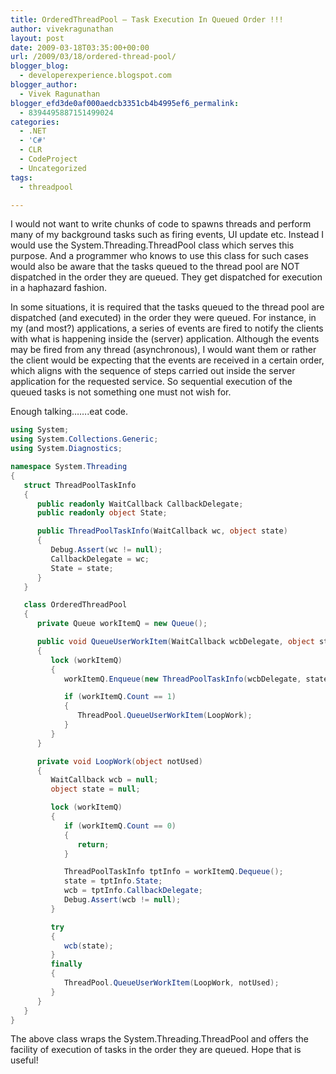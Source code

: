 ```yaml
---
title: OrderedThreadPool – Task Execution In Queued Order !!!
author: vivekragunathan
layout: post
date: 2009-03-18T03:35:00+00:00
url: /2009/03/18/ordered-thread-pool/
blogger_blog:
  - developerexperience.blogspot.com
blogger_author:
  - Vivek Ragunathan
blogger_efd3de0af000aedcb3351cb4b4995ef6_permalink:
  - 8394495887151499024
categories:
  - .NET
  - 'C#'
  - CLR
  - CodeProject
  - Uncategorized
tags:
  - threadpool

---
```


I would not want to write chunks of code to spawns threads and perform many of my background tasks such as firing events, UI update etc. Instead I would use the System.Threading.ThreadPool class which serves this purpose. And a programmer who knows to use this class for such cases would also be aware that the tasks queued to the thread pool are NOT dispatched in the order they are queued. They get dispatched for execution in a haphazard fashion.

In some situations, it is required that the tasks queued to the thread pool are dispatched (and executed) in the order they were queued. For instance, in my (and most?) applications, a series of events are fired to notify the clients with what is happening inside the (server) application. Although the events may be fired from any thread (asynchronous), I would want them or rather the client would be expecting that the events are received in a certain order, which aligns with the sequence of steps carried out inside the server application for the requested service. So sequential execution of the queued tasks is not something one must not wish for.

Enough talking&#8230;&#8230;.eat code.

```csharp
using System;
using System.Collections.Generic;
using System.Diagnostics;

namespace System.Threading
{
   struct ThreadPoolTaskInfo
   {
      public readonly WaitCallback CallbackDelegate;
      public readonly object State;

      public ThreadPoolTaskInfo(WaitCallback wc, object state)
      {
         Debug.Assert(wc != null);
         CallbackDelegate = wc;
         State = state;
      }
   }

   class OrderedThreadPool
   {
      private Queue workItemQ = new Queue();

      public void QueueUserWorkItem(WaitCallback wcbDelegate, object state)
      {
         lock (workItemQ)
         {
            workItemQ.Enqueue(new ThreadPoolTaskInfo(wcbDelegate, state));

            if (workItemQ.Count == 1)
            {
               ThreadPool.QueueUserWorkItem(LoopWork);
            }
         }
      }

      private void LoopWork(object notUsed)
      {
         WaitCallback wcb = null;
         object state = null;

         lock (workItemQ)
         {
            if (workItemQ.Count == 0)
            {
               return;
            }

            ThreadPoolTaskInfo tptInfo = workItemQ.Dequeue();
            state = tptInfo.State;
            wcb = tptInfo.CallbackDelegate;
            Debug.Assert(wcb != null);
         }

         try
         {
            wcb(state);
         }
         finally
         {
            ThreadPool.QueueUserWorkItem(LoopWork, notUsed);
         }
      }
   }
}
```


The above class wraps the System.Threading.ThreadPool and offers the facility of execution of tasks in the order they are queued. Hope that is useful!
